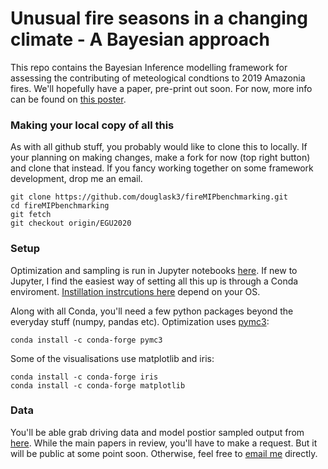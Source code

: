 # Unusual fire seasons in a changing climate - A Bayesian approach

This repo contains the Bayesian Inference modelling framework for assessing the contributing of meteological condtions to 2019 Amazonia fires. We'll hopefully have a paper, pre-print out soon. For now, more info can be found on [this poster](https://docs.google.com/drawings/d/16ynwXFCWGg7WFqMO5baoK1NINlqTCPjIZQ7FzDFQKd4/edit?usp=sharing).

### Making your local copy of all this
As with all github stuff, you probably would like to clone this to locally. If your planning on making changes, make a fork for now (top right button) and clone that instead. If you fancy working together on some framework development, drop me an email.
```
git clone https://github.com/douglask3/fireMIPbenchmarking.git
cd fireMIPbenchmarking
git fetch 
git checkout origin/EGU2020
```

### Setup 
Optimization and sampling is run in Jupyter notebooks [here](optimise_run_model). If new to Jupyter, I find the easiest way of setting all this up is through a Conda enviroment. [Instillation instrcutions here](https://docs.anaconda.com/anaconda/install/) depend on your OS. 

Along with all Conda, you'll need a few python packages beyond the everyday stuff (numpy, pandas etc). Optimization uses [pymc3](https://anaconda.org/conda-forge/pymc3):

```
conda install -c conda-forge pymc3
```

Some of the visualisations use matplotlib and iris:

```
conda install -c conda-forge iris
conda install -c conda-forge matplotlib
```

### Data
You'll be able grab driving data and model postior sampled output from [here](https://doi.org/10.5281/zenodo.3588441). While the main papers in review, you'll have to make a request. But it will be public at some point soon. Otherwise, feel free to [email me](mailto:douglas.i.kelley@gmail.com) directly. 


